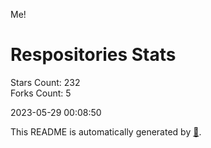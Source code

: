 Me!

# Respositories Stats
Stars Count: 232  
Forks Count: 5

2023-05-29 00:08:50  

This README is automatically generated by [🐰](https://github.com/rnitta/rnitta).
